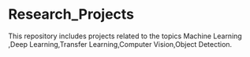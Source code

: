 # Research_Projects
This repository includes projects related to the topics Machine Learning ,Deep Learning,Transfer Learning,Computer Vision,Object Detection.
